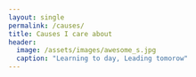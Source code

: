 ```yaml
---
layout: single
permalink: /causes/
title: Causes I care about
header:
  image: /assets/images/awesome_s.jpg
  caption: "Learning to day, Leading tomorow"
---
```

